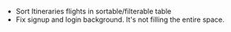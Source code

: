- Sort Itineraries flights in sortable/filterable table
- Fix signup and login background. It's not filling the entire space.
